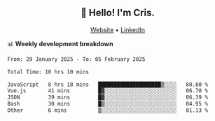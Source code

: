 
<h2 align="center">👋 Hello! I'm Cris.</h2>
<p align="center">
  <a href="https://www.criscunas.dev">Website</a> •
  <a href="https://www.linkedin.com/in/cristophercunas/">LinkedIn</a> 
</p>


📊 **Weekly development breakdown**
<!--START_SECTION:waka-->

```txt
From: 29 January 2025 - To: 05 February 2025

Total Time: 10 hrs 10 mins

JavaScript   8 hrs 18 mins   ████████████████████▒░░░░   80.80 %
Vue.js       41 mins         █▓░░░░░░░░░░░░░░░░░░░░░░░   06.70 %
JSON         39 mins         █▓░░░░░░░░░░░░░░░░░░░░░░░   06.39 %
Bash         30 mins         █▒░░░░░░░░░░░░░░░░░░░░░░░   04.95 %
Other        6 mins          ▒░░░░░░░░░░░░░░░░░░░░░░░░   01.13 %
```

<!--END_SECTION:waka-->
